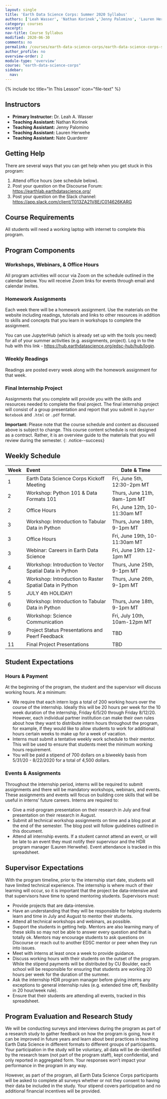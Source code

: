 ```yaml
---
layout: single
title: 'Earth Data Science Corps: Summer 2020 Syllabus'
authors: ['Leah Wasser', 'Nathan Korinek','Jenny Palomino', 'Lauren Herwehe', 'Nate Quarderer']
category: courses
excerpt:
nav-title: Course Syllabus
modified: 2020-06-30
comments: no
permalink: /courses/earth-data-science-corps/earth-data-science-corps-syllabus/
author_profile: no
overview-order: 2
module-type: 'overview'
course: "earth-data-science-corps"
sidebar:
  nav:
---
```

{% include toc title="In This Lesson" icon="file-text" %}

<div class='notice--success' markdown="1">

## Instructors

* **Primary Instructor:** Dr. Leah A. Wasser
* **Teaching Assistant:** Nathan Korinek
* **Teaching Assistant:** Jenny Palomino
* **Teaching Assistant:** Lauren Herwehe
* **Teaching Assistant:** Nate Quarderer

</div>

## Getting Help

There are several ways that you can get help when you get stuck in this program:

1. Attend office hours (see schedule below).
2. Post your question on the Discourse Forum: https://earthlab.earthdatascience.org/
3. Post your question on the Slack channel: https://app.slack.com/client/T013ZA21V8E/C014626KARG

## Course Requirements

All students will need a working laptop with internet to complete this program.

## Program Components

### Workshops, Webinars, & Office Hours

All program activities will occur via Zoom on the schedule outlined in the calendar below. You will receive Zoom links for events through email and calendar invites.

### Homework Assignments

Each week there will be a homework assignment. Use the materials on the website
including readings, tutorials and links to other resources in addition to skills
and concepts that you learn in workshops to complete the assignment.

You can use JupyterHub (which is already set up with the tools you need) for all of your summer activities (e.g. assignments, project). Log in to the hub with this link - https://hub.earthdatascience.org/edsc-hub/hub/login.

### Weekly Readings

Readings are posted every week along with the homework assignment for that week.

### Final Internship Project

Assignments that you complete will provide you with the skills and resources needed
to complete the final project. The final internship project will consist of a group presentation
and report that you submit in `Jupyter Notebook` and `.html` or `.pdf` format.

<i fa fa-star></i>**Important:** Please note that the course schedule and content as discussed above
is subject to change. This course content schedule is not designed as a
contract. Rather, it is
an overview guide to the materials that you will review during the semester.
{: .notice--success}

## Weekly Schedule

| Week | Event | Date & Time |
|---|:---|---|
| 1 | Earth Data Science Corps Kickoff Meeting | Fri, June 5th, 12:30-2pm MT |
| 2 | Workshop: Python 101 & Data Formats 101 | Thurs, June 11th, 9am-1pm MT |
| 2 | Office Hours | Fri, June 12th, 10-11:30am MT |
| 3 | Workshop: Introduction to Tabular Data in Python | Thurs, June 18th, 9-1pm MT |
| 3 | Office Hours | Fri, June 19th, 10-11:30am MT |
| 3 | Webinar: Careers in Earth Data Science | Fri, June 19th 12-1pm MT |
| 4 | Workshop: Introduction to Vector Spatial Data in Python | Thurs, June 25th, 9-1pm MT | 
| 4 | Workshop: Introduction to Raster Spatial Data in Python | Thurs, June 26th, 9-1pm MT | 
| 5 | JULY 4th HOLIDAY! | |
| 6 | Workshop: Introduction to Tabular Data in Python | Thurs, June 18th, 9-1pm MT |
| 6 | Workshop: Science Communication | Fri, July 10th, 10am-12pm MT |
| 9 | Project Status Presentations and Peerf Feedback | TBD |
| 11 | Final Project Presentations| TBD |


## Student Expectations
### Hours & Payment
At the beginning of the program, the student and the supervisor will discuss working hours. At a minimum:
* We require that each intern logs a total of 200 working hours over the course of the internship. Ideally this will be 20 hours per week for the 10 week duration of the internship, Friday 6/5/20 through Friday 8/12/20. However, each individual partner institution can make their own rules about how they want to distribute intern hours throughout the program, for example, if they would like to allow students to work for additional hours certain weeks to make up for a week of vacation.
* Interns must submit a tentative weekly work schedule to their mentor. This will be used to ensure that students meet the minimum working hours requirement.
* You will be paid a stipend of 700 dollars on a biweekly basis from 5/31/20 - 8/22/2020 for a total of 4,500 dollars.

### Events & Assignments
Throughout the internship period, interns will be required to submit assignments and there will be mandatory workshops, webinars, and events. These assignments and events will focus on building core skills that will be useful in interns’ future careers. Interns are required to:
* Give a mid-program presentation on their research in July and final presentation on their research in August.
* Submit all technical workshop assignments on time and a blog post at the end of the semester. The blog post will follow guidelines outlined in this document.
* Attend all internship events. If a student cannot attend an event, or will be late to an event they must notify their supervisor and the HDR program manager (Lauren Herwehe). Event attendance is tracked in this spreadsheet.

## Supervisor Expectations
With the program timeline, prior to the internship start date, students will have limited technical experience. The internship is where much of their learning will occur, so it is important that the project be data-intensive and that supervisors have time to spend mentoring students. Supervisors must:
* Provide projects that are data-intensive.
* Have an understanding that they will be responsible for helping students learn and time in July and August to mentor their students. 
* Attend all technical workshops and webinars, as possible.
* Support the students in getting help. Mentors are also learning many of these skills so may not be able to answer every question and that is totally ok. Mentors may encourage students to ask questions on Discourse or reach out to another EDSC mentor or peer when they run into issues.
* Meet with interns at least once a week to provide guidance. 
* Discuss working hours with their students on the outset of the program. While the stipend payments will be distributed by CU Boulder, each school will be responsible for ensuring that students are working 20 hours per week for the duration of the summer.
* Ask the internship HDR program manager before giving interns any exceptions to general internship rules (e.g. extended time off, flexibility in 20 hour/week rule).
* Ensure that their students are attending all events, tracked in this spreadsheet.

## Program Evaluation and Research Study
We will be conducting surveys and interviews during the program as part of a research study to gather feedback on how the program is going, how it can be improved in future years and learn about best practices in teaching Earth Data Science in different formats to different groups of participants. Your participation in the study will be voluntary, all data will be de-identified by the research team (not part of the program staff), kept confidential, and only reported in aggregated form. Your responses won’t impact your performance in the program in any way.

However, as part of the program, all Earth Data Science Corps participants will be asked to complete all surveys whether or not they consent to having their data be included in the study. Your stipend covers participation and no additional financial incentives will be provided.


